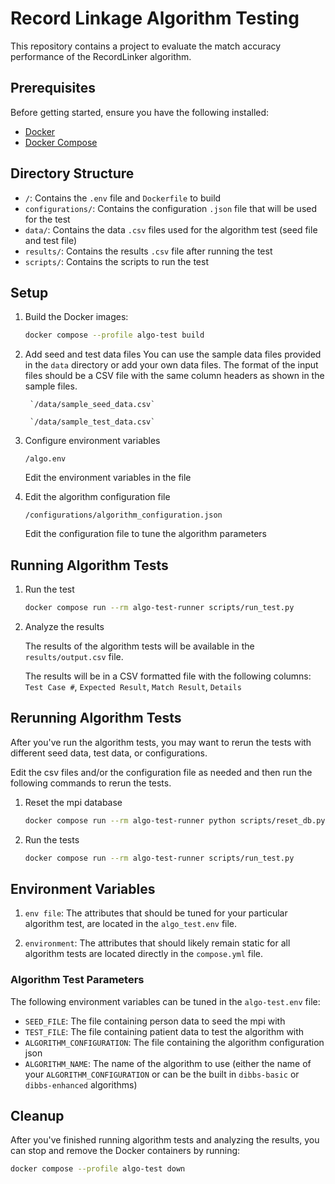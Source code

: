 # Record Linkage Algorithm Testing

This repository contains a project to evaluate the match accuracy performance of the RecordLinker algorithm.

## Prerequisites

Before getting started, ensure you have the following installed:

- [Docker](https://docs.docker.com/engine/install/)
- [Docker Compose](https://docs.docker.com/compose/install/)

## Directory Structure

- `/`: Contains the `.env` file and `Dockerfile` to build
- `configurations/`: Contains the configuration `.json` file that will be used for the test
- `data/`: Contains the data `.csv` files used for the algorithm test (seed file and test file)
- `results/`: Contains the results `.csv` file after running the test
- `scripts/`: Contains the scripts to run the test

## Setup

1. Build the Docker images:

    ```bash
    docker compose --profile algo-test build
    ```

2. Add seed and test data files
    You can use the sample data files provided in the `data` directory or add your own data files.
    The format of the input files should be a CSV file with the same column headers as shown in the sample files.
    
        `/data/sample_seed_data.csv`
        
        `/data/sample_test_data.csv`
        

3. Configure environment variables

    `/algo.env`
    
    Edit the environment variables in the file

4. Edit the algorithm configuration file

    `/configurations/algorithm_configuration.json`

    Edit the configuration file to tune the algorithm parameters

## Running Algorithm Tests

1. Run the test

    ```bash
    docker compose run --rm algo-test-runner scripts/run_test.py
    ```

2. Analyze the results

    The results of the algorithm tests will be available in the `results/output.csv` file.

    The results will be in a CSV formatted file with the following columns: 
    `Test Case #`, `Expected Result`, `Match Result`, `Details`

## Rerunning Algorithm Tests

After you've run the algorithm tests, you may want to rerun the tests with different seed data, test data, or configurations.

Edit the csv files and/or the configuration file as needed and then run the following commands to rerun the tests.

1. Reset the mpi database
    
    ```bash
    docker compose run --rm algo-test-runner python scripts/reset_db.py
    ```
2. Run the tests
    
    ```bash
    docker compose run --rm algo-test-runner scripts/run_test.py
    ```

## Environment Variables

1. `env file`: The attributes that should be tuned for your particular algorithm test,
    are located in the `algo_test.env` file.

2. `environment`: The attributes that should likely remain static for all algorithm tests are located directly in the `compose.yml` file.

### Algorithm Test Parameters

The following environment variables can be tuned in the `algo-test.env` file:

- `SEED_FILE`: The file containing person data to seed the mpi with
- `TEST_FILE`: The file containing patient data to test the algorithm with
- `ALGORITHM_CONFIGURATION`: The file containing the algorithm configuration json
- `ALGORITHM_NAME`: The name of the algorithm to use (either the name of your `ALGORITHM_CONFIGURATION` or can be the built in `dibbs-basic` or `dibbs-enhanced` algorithms)


## Cleanup

After you've finished running algorithm tests and analyzing the results, you can stop and remove the Docker containers by running:

```bash
docker compose --profile algo-test down
```
